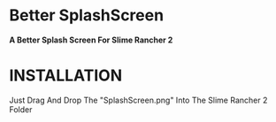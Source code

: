 # Better SplashScreen
**A Better Splash Screen For Slime Rancher 2**

# INSTALLATION
Just Drag And Drop The "SplashScreen.png" Into The Slime Rancher 2 Folder

